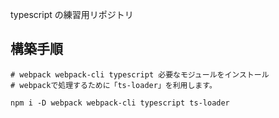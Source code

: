 typescript の練習用リポジトリ

## 構築手順

```
# webpack webpack-cli typescript 必要なモジュールをインストール
# webpackで処理するために「ts-loader」を利用します。

npm i -D webpack webpack-cli typescript ts-loader
```

